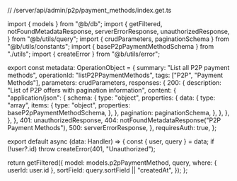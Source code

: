 // /server/api/admin/p2p/payment_methods/index.get.ts

import { models } from "@b/db";
import {
  getFiltered,
  notFoundMetadataResponse,
  serverErrorResponse,
  unauthorizedResponse,
} from "@b/utils/query";
import { crudParameters, paginationSchema } from "@b/utils/constants";
import { baseP2pPaymentMethodSchema } from "./utils";
import { createError } from "@b/utils/error";

export const metadata: OperationObject = {
  summary: "List all P2P payment methods",
  operationId: "listP2PPaymentMethods",
  tags: ["P2P", "Payment Methods"],
  parameters: crudParameters,
  responses: {
    200: {
      description: "List of P2P offers with pagination information",
      content: {
        "application/json": {
          schema: {
            type: "object",
            properties: {
              data: {
                type: "array",
                items: {
                  type: "object",
                  properties: baseP2pPaymentMethodSchema,
                },
              },
              pagination: paginationSchema,
            },
          },
        },
      },
    },
    401: unauthorizedResponse,
    404: notFoundMetadataResponse("P2P Payment Methods"),
    500: serverErrorResponse,
  },
  requiresAuth: true,
};

export default async (data: Handler) => {
  const { user, query } = data;
  if (!user?.id) throw createError(401, "Unauthorized");

  return getFiltered({
    model: models.p2pPaymentMethod,
    query,
    where: { userId: user.id },
    sortField: query.sortField || "createdAt",
  });
};
